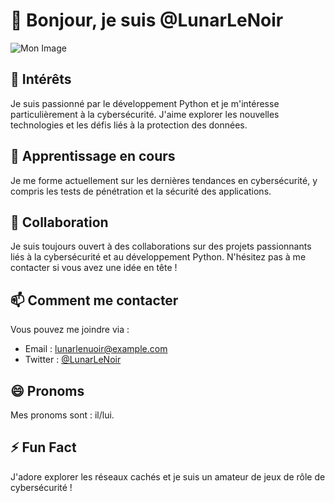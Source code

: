 # 👋 Bonjour, je suis @LunarLeNoir

![Mon Image](https://via.placeholder.com/150) <!-- Remplacez ce lien par l'URL de votre image -->

## 👀 Intérêts
Je suis passionné par le développement Python et je m'intéresse particulièrement à la cybersécurité. J'aime explorer les nouvelles technologies et les défis liés à la protection des données.

## 🌱 Apprentissage en cours
Je me forme actuellement sur les dernières tendances en cybersécurité, y compris les tests de pénétration et la sécurité des applications.

## 💞️ Collaboration
Je suis toujours ouvert à des collaborations sur des projets passionnants liés à la cybersécurité et au développement Python. N'hésitez pas à me contacter si vous avez une idée en tête !

## 📫 Comment me contacter
Vous pouvez me joindre via :
- Email : lunarlenuoir@example.com
- Twitter : [@LunarLeNoir](https://twitter.com/LunarLeNoir) <!-- Remplacez par votre vrai lien Twitter -->

## 😄 Pronoms
Mes pronoms sont : il/lui.

## ⚡ Fun Fact
J'adore explorer les réseaux cachés et je suis un amateur de jeux de rôle de cybersécurité !
